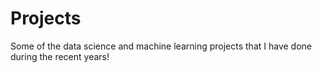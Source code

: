 # Projects

Some of the data science and machine learning projects that I have done during the recent years!
